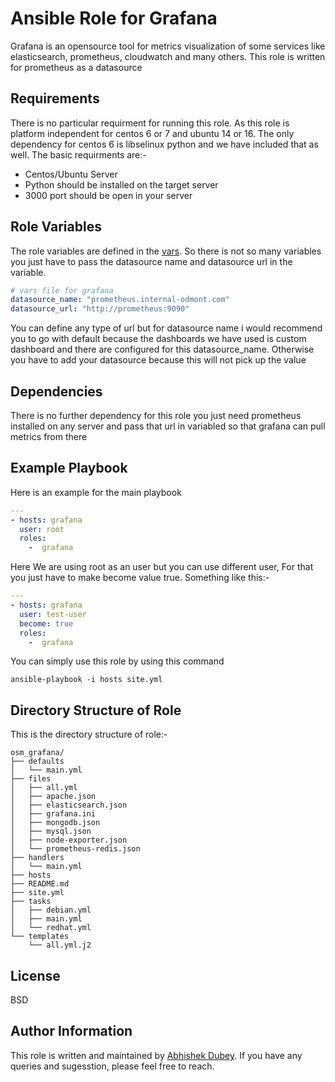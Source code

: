 # Ansible Role for Grafana

Grafana is an opensource tool for metrics visualization of some services like elasticsearch, prometheus, cloudwatch and many others. This role is written for prometheus as a datasource

## Requirements

There is no particular requirment for running this role. As this role is platform independent for centos 6 or 7 and ubuntu 14 or 16. The only dependency for centos 6 is libselinux python and we have included that as well.
The basic requirments are:-
- Centos/Ubuntu Server
- Python should be installed on the target server
- 3000 port should be open in your server

## Role Variables
The role variables are defined in the [vars](https://gitlab.com/oosm/osm_grafana/tree/master/vars). So there is not so many variables you just have to pass the datasource name and datasource url in the variable.

```yaml
# vars file for grafana
datasource_name: "prometheus.internal-odmont.com"
datasource_url: "http://prometheus:9090"
```
You can define any type of url but for datasource name i would recommend you to go with default because the dashboards we have used is custom dashboard and there are configured for this datasource_name. Otherwise you have to add your datasource because this will not pick up the value

## Dependencies

There is no further dependency for this role you just need prometheus installed on any server and pass that url in variabled so that grafana can pull metrics from there

## Example Playbook

Here is an example for the main playbook

```yaml
---
- hosts: grafana
  user: root
  roles:
    -  grafana
```
Here We are using root as an user but you can use different user, For that you just have to make become value true. Something like this:-
```yaml
---
- hosts: grafana
  user: test-user
  become: true
  roles:
    -  grafana
```
You can simply use this role by using this command
```shell
ansible-playbook -i hosts site.yml
```

## Directory Structure of Role
This is the directory structure of role:-
```shell
osm_grafana/
├── defaults
│   └── main.yml
├── files
│   ├── all.yml
│   ├── apache.json
│   ├── elasticsearch.json
│   ├── grafana.ini
│   ├── mongodb.json
│   ├── mysql.json
│   ├── node-exporter.json
│   └── prometheus-redis.json
├── handlers
│   └── main.yml
├── hosts
├── README.md
├── site.yml
├── tasks
│   ├── debian.yml
│   ├── main.yml
│   └── redhat.yml
└── templates
    └── all.yml.j2
```
## License

BSD

## Author Information

This role is written and maintained by [Abhishek Dubey](https://gitlab.com/abhishek-dubey). If you have any queries and sugesstion, please feel free to reach.

